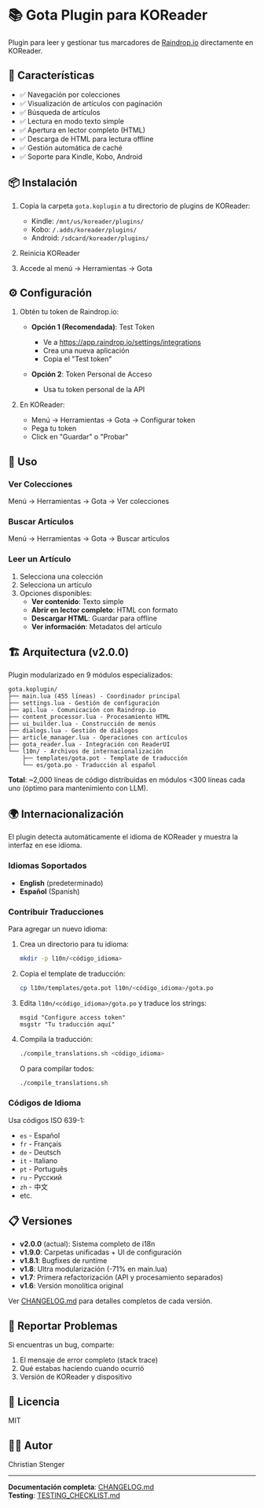 # 📚 Gota Plugin para KOReader

Plugin para leer y gestionar tus marcadores de [Raindrop.io](https://raindrop.io) directamente en KOReader.

## 🚀 Características

- ✅ Navegación por colecciones
- ✅ Visualización de artículos con paginación
- ✅ Búsqueda de artículos
- ✅ Lectura en modo texto simple
- ✅ Apertura en lector completo (HTML)
- ✅ Descarga de HTML para lectura offline
- ✅ Gestión automática de caché
- ✅ Soporte para Kindle, Kobo, Android

## 📦 Instalación

1. Copia la carpeta `gota.koplugin` a tu directorio de plugins de KOReader:
   - Kindle: `/mnt/us/koreader/plugins/`
   - Kobo: `/.adds/koreader/plugins/`
   - Android: `/sdcard/koreader/plugins/`

2. Reinicia KOReader

3. Accede al menú → Herramientas → Gota

## ⚙️ Configuración

1. Obtén tu token de Raindrop.io:
   - **Opción 1 (Recomendada)**: Test Token
     - Ve a https://app.raindrop.io/settings/integrations
     - Crea una nueva aplicación
     - Copia el "Test token"
   
   - **Opción 2**: Token Personal de Acceso
     - Usa tu token personal de la API

2. En KOReader:
   - Menú → Herramientas → Gota → Configurar token
   - Pega tu token
   - Click en "Guardar" o "Probar"

## 📖 Uso

### Ver Colecciones
Menú → Herramientas → Gota → Ver colecciones

### Buscar Artículos
Menú → Herramientas → Gota → Buscar artículos

### Leer un Artículo
1. Selecciona una colección
2. Selecciona un artículo
3. Opciones disponibles:
   - **Ver contenido**: Texto simple
   - **Abrir en lector completo**: HTML con formato
   - **Descargar HTML**: Guardar para offline
   - **Ver información**: Metadatos del artículo

## 🏗️ Arquitectura (v2.0.0)

Plugin modularizado en 9 módulos especializados:

```
gota.koplugin/
├── main.lua (455 líneas) - Coordinador principal
├── settings.lua - Gestión de configuración
├── api.lua - Comunicación con Raindrop.io
├── content_processor.lua - Procesamiento HTML
├── ui_builder.lua - Construcción de menús
├── dialogs.lua - Gestión de diálogos
├── article_manager.lua - Operaciones con artículos
├── gota_reader.lua - Integración con ReaderUI
└── l10n/ - Archivos de internacionalización
    ├── templates/gota.pot - Template de traducción
    └── es/gota.po - Traducción al español
```

**Total**: ~2,000 líneas de código distribuidas en módulos <300 líneas cada uno (óptimo para mantenimiento con LLM).

## 🌍 Internacionalización

El plugin detecta automáticamente el idioma de KOReader y muestra la interfaz en ese idioma.

### Idiomas Soportados
- **English** (predeterminado)
- **Español** (Spanish)

### Contribuir Traducciones

Para agregar un nuevo idioma:

1. Crea un directorio para tu idioma:
   ```bash
   mkdir -p l10n/<código_idioma>
   ```

2. Copia el template de traducción:
   ```bash
   cp l10n/templates/gota.pot l10n/<código_idioma>/gota.po
   ```

3. Edita `l10n/<código_idioma>/gota.po` y traduce los strings:
   ```po
   msgid "Configure access token"
   msgstr "Tu traducción aquí"
   ```

4. Compila la traducción:
   ```bash
   ./compile_translations.sh <código_idioma>
   ```
   O para compilar todos:
   ```bash
   ./compile_translations.sh
   ```

### Códigos de Idioma

Usa códigos ISO 639-1:
- `es` - Español
- `fr` - Français
- `de` - Deutsch
- `it` - Italiano
- `pt` - Português
- `ru` - Русский
- `zh` - 中文
- etc.

## 📋 Versiones

- **v2.0.0** (actual): Sistema completo de i18n
- **v1.9.0**: Carpetas unificadas + UI de configuración
- **v1.8.1**: Bugfixes de runtime
- **v1.8**: Ultra modularización (-71% en main.lua)
- **v1.7**: Primera refactorización (API y procesamiento separados)
- **v1.6**: Versión monolítica original

Ver [CHANGELOG.md](CHANGELOG.md) para detalles completos de cada versión.

## 🐛 Reportar Problemas

Si encuentras un bug, comparte:
1. El mensaje de error completo (stack trace)
2. Qué estabas haciendo cuando ocurrió
3. Versión de KOReader y dispositivo

## 📄 Licencia

MIT

## 👨‍💻 Autor

Christian Stenger

---

**Documentación completa**: [CHANGELOG.md](CHANGELOG.md)  
**Testing**: [TESTING_CHECKLIST.md](TESTING_CHECKLIST.md)
